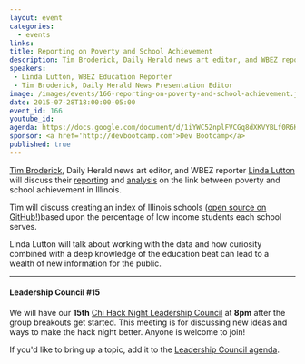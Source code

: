 ```yaml
---
layout: event
categories: 
  - events
links:
title: Reporting on Poverty and School Achievement
description: Tim Broderick, Daily Herald news art editor, and WBEZ reporter Linda Lutton will discuss their reporting and analysis on the link between poverty and school achievement in Illinois.
speakers:
 - Linda Lutton, WBEZ Education Reporter
 - Tim Broderick, Daily Herald News Presentation Editor
image: /images/events/166-reporting-on-poverty-and-school-achievement.jpg
date: 2015-07-28T18:00:00-05:00
event_id: 166
youtube_id: 
agenda: https://docs.google.com/document/d/1iYWC52nplFVCGq8dXKVYBLf0R6KzUZv0mqcST2ozZVA/edit#heading=h.v5pmd45txzev
sponsor: <a href='http://devbootcamp.com'>Dev Bootcamp</a>
published: true
---
```


[Tim Broderick](http://www.timbroderick.net), Daily Herald news art editor, and WBEZ reporter [Linda Lutton](http://www.wbez.org/users/llutton-0) will discuss their [reporting](http://www.wbez.org/news/povertys-enduring-hold-school-success-112201) and [analysis](http://reportcards.dailyherald.com/lowincome/) on the link between poverty and school achievement in Illinois.

Tim will discuss creating an index of Illinois schools ([open source on GitHub!](https://github.com/dailyherald/Poverty-Achievement-Index))based upon the percentage of low income students each school serves. 

Linda Lutton will talk about working with the data and how curiosity combined with a deep knowledge of the education beat can lead to a wealth of new information for the public. 

---

#### Leadership Council #15

We will have our **15th** [Chi Hack Night Leadership Council](http://chihacknight.org/leadership-council.html) at **8pm** after the group breakouts get started. This meeting is for discussing new ideas and ways to make the hack night better. Anyone is welcome to join! 

If you'd like to bring up a topic, add it to the [Leadership Council agenda](https://docs.google.com/document/d/1xSZ4m2aLrbFwIHO1o7LfeFCBFJl0M5x3W-BCS1Gyt8c/edit#).